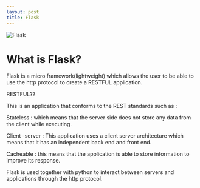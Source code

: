 ```yaml
---
layout: post
title: Flask
---
```


![Flask](http://flask.pocoo.org/docs/0.11/_static/flask.png)


<h1>What is Flask? </h1>

Flask is a micro framework(lightweight) which allows the user to be able to use the http protocol to create a RESTFUL application.

RESTFUL??

This is an application that conforms to the REST standards such as :

Stateless : which means that the server side does not store any data from the client while executing.

Client -server : This application uses a client server architecture  which means that it has an independent back end and front end.

Cacheable : this means that the application is able to store information to improve its response.

 

Flask is used together with python to interact between servers and applications through the http protocol.
